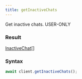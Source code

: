 ```yaml
---
title: getInactiveChats
---
```


Get inactive chats.<span class="select-none"> <span class="inline-flex w-fit items-center"><span class="w-fit bg-dbt px-1.5 rounded-md select-none text-fgt text-[10px]">USER-ONLY</span></span> </span>

### Result 

<div class="font-mono"><a href="/gh/types/inactivechat"  >InactiveChat</a><span class="opacity-50">[]</span></div>

### Syntax

```ts
await client.getInactiveChats();
```



